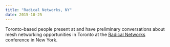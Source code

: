 ```yaml
---
title: "Radical Networks, NY"
date: 2015-10-25
---
```

Toronto-based people present at and have preliminary conversations about mesh networking opportunities in Toronto at the [Radical Networks](http://radicalnetworks.org/archives/2015/) conference in New York.
